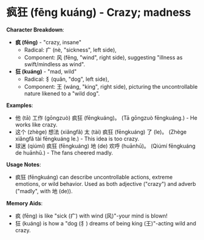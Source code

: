 # **疯狂 (fēng kuáng) - Crazy; madness**

**Character Breakdown**:  
- **疯 (fēng)** - "crazy, insane"
  - Radical: 疒 (nè, "sickness", left side),
  - Component: 风 (fēng, "wind", right side), suggesting "illness as swift/mindless as wind".  
- **狂 (kuáng)** - "mad, wild"
  - Radical: 犭(quǎn, "dog", left side),
  - Component: 王 (wáng, "king", right side), picturing the uncontrollable nature likened to a "wild dog".

**Examples**:  
- 他 (tā) 工作 (gōngzuò) 疯狂 (fēngkuáng)。 (Tā gōngzuò fēngkuáng.) - He works like crazy.  
- 这个 (zhège) 想法 (xiǎngfǎ) 太 (tài) 疯狂 (fēngkuáng) 了 (le)。 (Zhège xiǎngfǎ tài fēngkuáng le.) - This idea is too crazy.  
- 球迷 (qiúmí) 疯狂 (fēngkuáng) 地 (de) 欢呼 (huānhū)。 (Qiúmí fēngkuáng de huānhū.) - The fans cheered madly.

**Usage Notes**:  
- 疯狂 (fēngkuáng) can describe uncontrollable actions, extreme emotions, or wild behavior. Used as both adjective ("crazy") and adverb ("madly", with 地 (de)).

**Memory Aids**:  
- 疯 (fēng) is like "sick (疒) with wind (风)"-your mind is blown!  
- 狂 (kuáng) is how a "dog (犭) dreams of being king (王)"-acting wild and crazy.